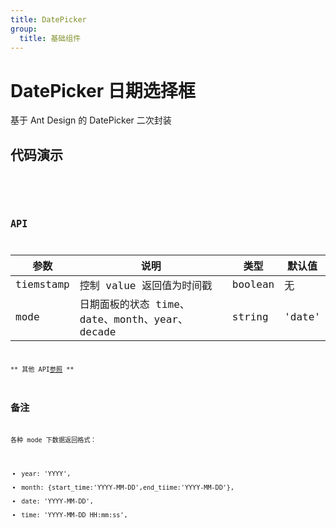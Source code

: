 ```yaml
---
title: DatePicker
group:
  title: 基础组件
---
```


# DatePicker 日期选择框

基于 Ant Design 的 DatePicker 二次封装

## 代码演示

<code src="./demos/base.jsx" />

<code src="./demos/other.jsx" />

## API

| 参数      | 说明                                            | 类型    | 默认值 |
| --------- | ----------------------------------------------- | ------- | ------ |
| tiemstamp | 控制 value 返回值为时间戳                       | boolean | 无     |
| mode      | 日期面板的状态 time、date、month、year、 decade | string  | 'date' |

** 其他 API[参照](https://ant.design/components/date-picker-cn/) **

## 备注

各种 mode 下数据返回格式：

- year: 'YYYY',
- month: {start_time:'YYYY-MM-DD',end_tiime:'YYYY-MM-DD'},
- date: 'YYYY-MM-DD',
- time: 'YYYY-MM-DD HH:mm:ss',
